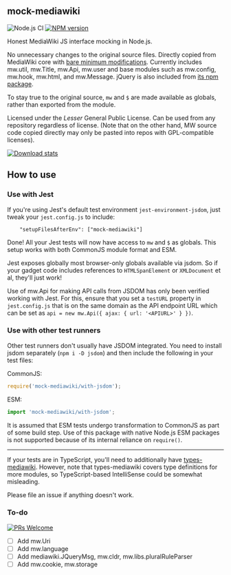 ## mock-mediawiki
![Node.js CI](https://github.com/wikimedia-gadgets/mock-mediawiki/workflows/test/badge.svg)
[![NPM version](https://img.shields.io/npm/v/mock-mediawiki.svg)](https://www.npmjs.com/package/mock-mediawiki)

Honest MediaWiki JS interface mocking in Node.js.

No unnecessary changes to the original source files. Directly copied from MediaWiki core with [bare minimum modifications](https://github.com/wikimedia-gadgets/mock-mediawiki/blob/main/PATCHES.md). Currently includes mw.util, mw.Title, mw.Api, mw.user and base modules such as mw.config, mw.hook, mw.html, and mw.Message. jQuery is also included from [its npm package](https://www.npmjs.com/package/jquery).

To stay true to the original source, `mw` and `$` are made available as globals, rather than exported from the module. 

Licensed under the _Lesser_ General Public License. Can be used from any repository regardless of license. (Note that on the other hand, MW source code copied directly may only be pasted into repos with GPL-compatible licenses).

[![Download stats](https://nodei.co/npm/mock-mediawiki.png?downloads=true&downloadRank=true)](https://nodei.co/npm/mock-mediawiki/)

## How to use

### Use with Jest

If you're using Jest's default test environment `jest-environment-jsdom`, just tweak your `jest.config.js` to include:
```
    "setupFilesAfterEnv": ["mock-mediawiki"] 
```

Done! All your Jest tests will now have access to `mw` and `$` as globals. This setup works with both CommonJS module format and ESM.

Jest exposes globally most browser-only globals available via jsdom. So if your gadget code includes references to `HTMLSpanElement` or `XMLDocument` et al, they'll just work!

Use of mw.Api for making API calls from JSDOM has only been verified working with Jest. For this, ensure that you set a `testURL` property in `jest.config.js` that is on the same domain as the API endpoint URL which can be set as `api = new mw.Api({ ajax: { url: '<APIURL>' } })`.

### Use with other test runners

Other test runners don't usually have JSDOM integrated. You need to install jsdom separately (`npm i -D jsdom`) and then include the following in your test files:

CommonJS:
```js
require('mock-mediawiki/with-jsdom');
```

ESM:
```js
import 'mock-mediawiki/with-jsdom';
```
It is assumed that ESM tests undergo transformation to CommonJS as part of some build step. Use of this package with native Node.js ESM packages is not supported because of its internal reliance on `require()`.

----

If your tests are in TypeScript, you'll need to additionally have [types-mediawiki](https://github.com/wikimedia-gadgets/types-mediawiki). However, note that types-mediawiki covers type definitions for more modules, so TypeScript-based IntelliSense could be somewhat misleading.

Please file an issue if anything doesn't work.

### To-do

[![PRs Welcome](https://img.shields.io/badge/PRs-welcome-brightgreen.svg?style=flat-square)](http://makeapullrequest.com)

- [ ] Add mw.Uri
- [ ] Add mw.language 
- [ ] Add mediawiki.JQueryMsg, mw.cldr, mw.libs.pluralRuleParser 
- [ ] Add mw.cookie, mw.storage